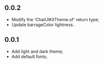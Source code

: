 ## 0.0.2

* Modify the 'ChatUIKitTheme.of' return type;
* Update barrageColor lightness.

## 0.0.1

* Add light and dark theme;
* Add default fonts;
